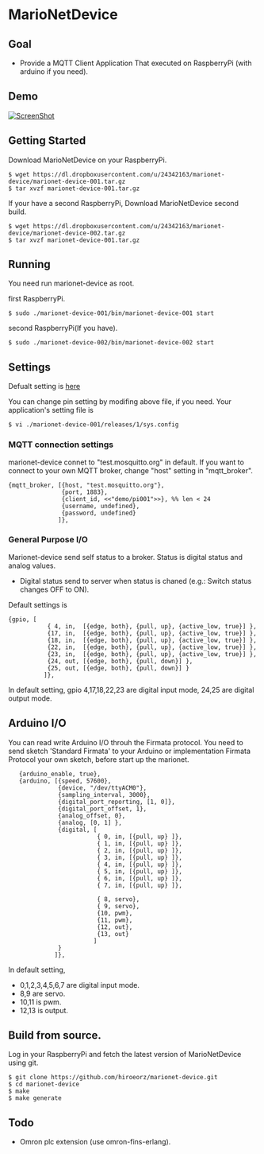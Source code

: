 # MarioNetDevice

## Goal

* Provide a MQTT Client Application That executed on RaspberryPi (with arduino if you need).

## Demo

[![ScreenShot](https://dl.dropboxusercontent.com/u/24342163/mqtt_demo.png)](http://youtu.be/j3Vmd_o24oU)

## Getting Started

Download MarioNetDevice on your RaspberryPi.

```
$ wget https://dl.dropboxusercontent.com/u/24342163/marionet-device/marionet-device-001.tar.gz
$ tar xvzf marionet-device-001.tar.gz
```

If your have a second RaspberryPi, Download MarioNetDevice second build.

```
$ wget https://dl.dropboxusercontent.com/u/24342163/marionet-device/marionet-device-002.tar.gz
$ tar xvzf marionet-device-001.tar.gz
```
 
## Running

You need run marionet-device as root.

first RaspberryPi.

```
$ sudo ./marionet-device-001/bin/marionet-device-001 start
```

second RaspberryPi(If you have).

```
$ sudo ./marionet-device-002/bin/marionet-device-002 start
```

##  Settings

Defualt setting is [here](https://github.com/hiroeorz/marionet-device/blob/master/rel/marionet-device-001/files/sys.config)

You can change pin setting by modifing above file, if you need.
Your application's setting file is 

```
$ vi ./marionet-device-001/releases/1/sys.config
```

### MQTT connection settings

marionet-device connet to "test.mosquitto.org" in default. If you want to connect to your own MQTT broker, change "host" setting in "mqtt_broker".

```erl-sh
{mqtt_broker, [{host, "test.mosquitto.org"},
               {port, 1883},
               {client_id, <<"demo/pi001">>}, %% len < 24
               {username, undefined},
               {password, undefined}
              ]},
```

### General Purpose I/O

Marionet-device send self status to a broker. Status is digital status and analog values.

* Digital status send to server when status is chaned (e.g.: Switch status changes OFF to ON).

Default settings is

```
{gpio, [
           { 4, in,  [{edge, both}, {pull, up}, {active_low, true}] },
           {17, in,  [{edge, both}, {pull, up}, {active_low, true}] },
           {18, in,  [{edge, both}, {pull, up}, {active_low, true}] },
           {22, in,  [{edge, both}, {pull, up}, {active_low, true}] },
           {23, in,  [{edge, both}, {pull, up}, {active_low, true}] },
           {24, out, [{edge, both}, {pull, down}] },
           {25, out, [{edge, both}, {pull, down}] }
          ]},
```

In default setting, gpio 4,17,18,22,23 are digital input mode, 24,25 are digital output mode.

## Arduino I/O

You can read write Arduino I/O throuh the Firmata protocol.
You need to send sketch 'Standard Firmata' to your Arduino or implementation Firmata Protocol your own sketch, before start up the marionet.

```
   {arduino_enable, true},
   {arduino, [{speed, 57600},
              {device, "/dev/ttyACM0"},
              {sampling_interval, 3000},
              {digital_port_reporting, [1, 0]},
              {digital_port_offset, 1},
              {analog_offset, 0},
              {analog, [0, 1] },
              {digital, [
                         { 0, in, [{pull, up} ]},
                         { 1, in, [{pull, up} ]},
                         { 2, in, [{pull, up} ]},
                         { 3, in, [{pull, up} ]},
                         { 4, in, [{pull, up} ]},
                         { 5, in, [{pull, up} ]},
                         { 6, in, [{pull, up} ]},
                         { 7, in, [{pull, up} ]},

                         { 8, servo},
                         { 9, servo},
                         {10, pwm},
                         {11, pwm},
                         {12, out},
                         {13, out}
                        ]
              }
             ]},
```

In default setting,
* 0,1,2,3,4,5,6,7 are digital input mode.
* 8,9 are servo.
* 10,11 is pwm.
* 12,13 is output.


## Build from source.

Log in your RaspberryPi and fetch the latest version of MarioNetDevice using git.

```
$ git clone https://github.com/hiroeorz/marionet-device.git
$ cd marionet-device
$ make
$ make generate
```


## Todo

- Omron plc extension (use omron-fins-erlang).
